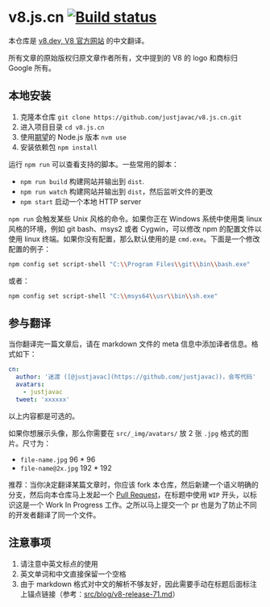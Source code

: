 # v8.js.cn [![Build status](https://github.com/justjavac/v8.js.cn/actions/workflows/deploy.yml/badge.svg)](https://github.com/justjavac/v8.js.cn/actions/workflows/deploy.yml)

本仓库是 [v8.dev, V8 官方网站](https://v8.dev) 的中文翻译。

所有文章的原始版权归原文章作者所有，文中提到的 V8 的 logo 和商标归 Google 所有。

## 本地安装

1. 克隆本仓库 `git clone https://github.com/justjavac/v8.js.cn.git`
1. 进入项目目录 `cd v8.js.cn`
1. 使用[期望](https://github.com/justjavac/v8.js.cn/blob/master/.nvmrc)的 Node.js 版本 `nvm use`
1. 安装依赖包 `npm install`

运行 `npm run` 可以查看支持的脚本。一些常用的脚本：

- `npm run build` 构建网站并输出到 `dist`.
- `npm run watch` 构建网站并输出到 `dist`，然后监听文件的更改
- `npm start` 启动一个本地 HTTP server

`npm run` 会触发某些 Unix 风格的命令。如果你正在 Windows 系统中使用类 linux 风格的环境，例如 git bash、msys2 或者 Cygwin，可以修改 npm 的配置文件以使用 linux 终端。如果你没有配置，那么默认使用的是 `cmd.exe`。下面是一个修改配置的例子：

```sh
npm config set script-shell "C:\\Program Files\\git\\bin\\bash.exe"
```

或者：

```sh
npm config set script-shell "C:\\msys64\\usr\\bin\\sh.exe"
```

## 参与翻译

当你翻译完一篇文章后，请在 markdown 文件的 meta 信息中添加译者信息。格式如下：

```yml
cn:
  author: '迷渡 ([@justjavac](https://github.com/justjavac))，会写代码'
  avatars:
    - justjavac
  tweet: 'xxxxxx'
```

以上内容都是可选的。

如果你想展示头像，那么你需要在 `src/_img/avatars/` 放 2 张 `.jpg` 格式的图片。尺寸为：

- `file-name.jpg` 96 * 96
- `file-name@2x.jpg` 192 * 192

推荐：当你决定翻译某篇文章时，你应该 fork 本仓库，然后新建一个语义明确的分支，然后向本仓库马上发起一个 [Pull Request](https://github.com/justjavac/v8.js.cn/pulls)，在标题中使用 `WIP` 开头，以标识这是一个 Work In Progress 工作。之所以马上提交一个 pr 也是为了防止不同的开发者翻译了同一个文件。

## 注意事项

1. 请注意中英文标点的使用
2. 英文单词和中文直接保留一个空格
3. 由于 markdown 格式对中文的解析不够友好，因此需要手动在标题后面标注上锚点链接（参考：[src/blog/v8-release-71.md](src/blog/v8-release-71.md)）
